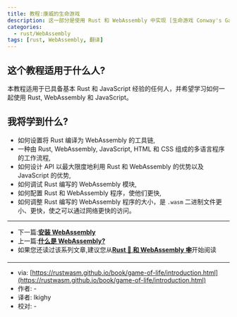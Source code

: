 ```yaml
---
title: 教程:康威的生命游戏
description: 这一部分是使用 Rust 和 WebAssembly 中实现 [生命游戏 Conway's Game of Life](https://en.wikipedia.org/wiki/Conway%27s_Game_of_Life) 的教程。
categories:
  - rust/WebAssembly
tags: [rust, WebAssembly, 翻译]
---
```


## 这个教程适用于什么人?

本教程适用于已具备基本 Rust 和 JavaScript 经验的任何人，并希望学习如何一起使用 Rust, WebAssembly 和 JavaScript。

## 我将学到什么?

+ 如何设置将 Rust 编译为 WebAssembly 的工具链,
+ 一种由 Rust, WebAssembly, JavaScript, HTML 和 CSS 组成的多语言程序的工作流程,
+ 如何设计 API 以最大限度地利用 Rust 和 WebAssembly 的优势以及 JavaScript 的优势,
+ 如何调试 Rust 编写的 WebAssembly 模块,
+ 如何配置 Rust 和 WebAssembly 程序，使他们更快,
+ 如何调整 Rust 编写的 WebAssembly 程序的大小，是 `.wasm` 二进制文件更小、更快，使之可以通过网络更快的访问。

---

- 下一篇:[**安装 WebAssembly**](/rust/webassembly/2019/07/11/安装WebAssembly/)
- 上一篇:[**什么是 WebAssembly?**](/rust/webassembly/2019/07/09/什么是WebAssembly/)
- 如果您还读过该系列文章,建议您从[**Rust 🦀 和 WebAssembly 🕸**](/rust/webassembly/2019/07/07/rust-和-WebAsembly/)开始阅读

---

- via: [https://rustwasm.github.io/book/game-of-life/introduction.html](https://rustwasm.github.io/book/game-of-life/introduction.html)
- 作者: -
- 译者: lkighy
- 校对: -
